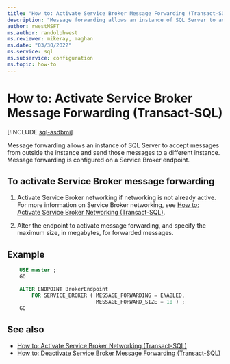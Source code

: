```yaml
---
title: "How to: Activate Service Broker Message Forwarding (Transact-SQL)"
description: "Message forwarding allows an instance of SQL Server to accept messages from outside the instance and send those messages to a different instance. Message forwarding is configured on a Service Broker endpoint."
author: rwestMSFT
ms.author: randolphwest
ms.reviewer: mikeray, maghan
ms.date: "03/30/2022"
ms.service: sql
ms.subservice: configuration
ms.topic: how-to
---
```


# How to: Activate Service Broker Message Forwarding (Transact-SQL)

[!INCLUDE [sql-asdbmi](../../includes/applies-to-version/sql-asdbmi.md)]

Message forwarding allows an instance of SQL Server to accept messages from outside the instance and send those messages to a different instance. Message forwarding is configured on a Service Broker endpoint.

## To activate Service Broker message forwarding

1. Activate Service Broker networking if networking is not already active. For more information on Service Broker networking, see [How to: Activate Service Broker Networking (Transact-SQL)](how-to-activate-service-broker-networking-transact-sql.md).

2. Alter the endpoint to activate message forwarding, and specify the maximum size, in megabytes, for forwarded messages.

## Example

```sql
    USE master ;
    GO

    ALTER ENDPOINT BrokerEndpoint
        FOR SERVICE_BROKER ( MESSAGE_FORWARDING = ENABLED,
                             MESSAGE_FORWARD_SIZE = 10 ) ;
    GO
```

## See also

- [How to: Activate Service Broker Networking (Transact-SQL)](how-to-activate-service-broker-networking-transact-sql.md)
- [How to: Deactivate Service Broker Message Forwarding (Transact-SQL)](how-to-deactivate-service-broker-message-forwarding-transact-sql.md)
